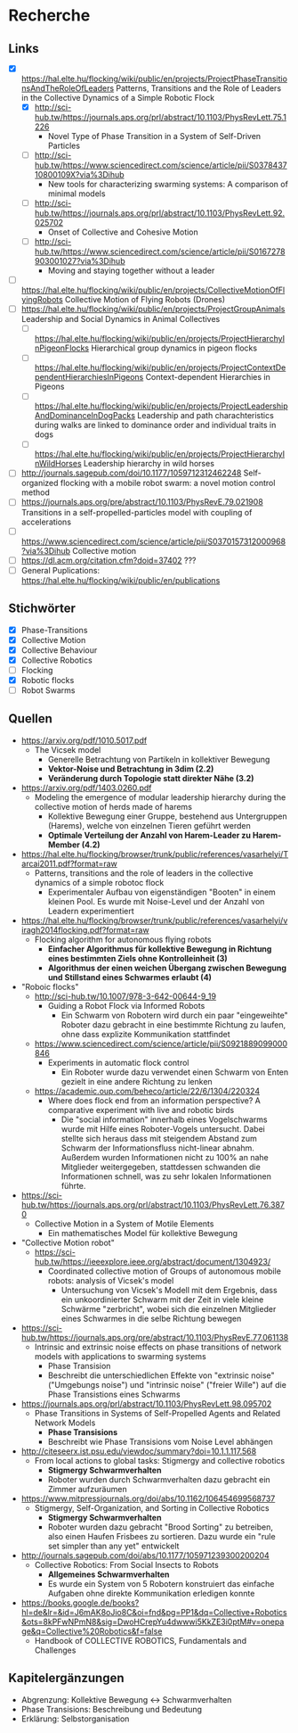 # Recherche

## Links

- [x] https://hal.elte.hu/flocking/wiki/public/en/projects/ProjectPhaseTransitionsAndTheRoleOfLeaders
    Patterns, Transitions and the Role of Leaders in the Collective Dynamics of a Simple Robotic Flock
  - [x] http://sci-hub.tw/https://journals.aps.org/prl/abstract/10.1103/PhysRevLett.75.1226
    - Novel Type of Phase Transition in a System of Self-Driven Particles
  - [ ] http://sci-hub.tw/https://www.sciencedirect.com/science/article/pii/S037843710800109X?via%3Dihub
    - New tools for characterizing swarming systems: A comparison of minimal models
  - [ ] http://sci-hub.tw/https://journals.aps.org/prl/abstract/10.1103/PhysRevLett.92.025702
    - Onset of Collective and Cohesive Motion
  - [ ] http://sci-hub.tw/https://www.sciencedirect.com/science/article/pii/S0167278903001027?via%3Dihub
    - Moving and staying together without a leader
- [ ] https://hal.elte.hu/flocking/wiki/public/en/projects/CollectiveMotionOfFlyingRobots
  Collective Motion of Flying Robots (Drones)
- [ ] https://hal.elte.hu/flocking/wiki/public/en/projects/ProjectGroupAnimals
  Leadership and Social Dynamics in Animal Collectives
  - [ ] https://hal.elte.hu/flocking/wiki/public/en/projects/ProjectHierarchyInPigeonFlocks
      Hierarchical group dynamics in pigeon flocks
  - [ ] https://hal.elte.hu/flocking/wiki/public/en/projects/ProjectContextDependentHierarchiesInPigeons
      Context-dependent Hierarchies in Pigeons
  - [ ] https://hal.elte.hu/flocking/wiki/public/en/projects/ProjectLeadershipAndDominanceInDogPacks
      Leadership and path charachteristics during walks are linked to dominance order and individual traits in dogs
  - [ ] https://hal.elte.hu/flocking/wiki/public/en/projects/ProjectHierarchyInWildHorses
      Leadership hierarchy in wild horses
- [ ] http://journals.sagepub.com/doi/10.1177/1059712312462248
  Self-organized flocking with a mobile robot swarm: a novel motion control method
- [ ] https://journals.aps.org/pre/abstract/10.1103/PhysRevE.79.021908
  Transitions in a self-propelled-particles model with coupling of accelerations
- [ ] https://www.sciencedirect.com/science/article/pii/S0370157312000968?via%3Dihub
  Collective motion
- [ ] https://dl.acm.org/citation.cfm?doid=37402
  ???
- [ ] General Puplications: https://hal.elte.hu/flocking/wiki/public/en/publications

## Stichwörter

- [x] Phase-Transitions
- [x] Collective Motion
- [x] Collective Behaviour
- [x] Collective Robotics
- [ ] Flocking
- [x] Robotic flocks
- [ ] Robot Swarms

## Quellen

- https://arxiv.org/pdf/1010.5017.pdf
  - The Vicsek model
    - Generelle Betrachtung von Partikeln in kollektiver Bewegung
    - **Vektor-Noise und Betrachtung in 3dim (2.2)**
    - **Veränderung durch Topologie statt direkter Nähe (3.2)**
- https://arxiv.org/pdf/1403.0260.pdf
  - Modeling the emergence of modular leadership hierarchy during the collective motion of herds made of harems
    - Kollektive Bewegung einer Gruppe, bestehend aus Untergruppen (Harems), welche von einzelnen Tieren geführt werden
    - **Optimale Verteilung der Anzahl von Harem-Leader zu Harem-Member (4.2)**
- https://hal.elte.hu/flocking/browser/trunk/public/references/vasarhelyi/Tarcai2011.pdf?format=raw
  - Patterns, transitions and the role of leaders in the collective dynamics of a simple robotoc flock
    - Experimentaler Aufbau von eigenständigen "Booten" in einem kleinen Pool. Es wurde mit Noise-Level und der Anzahl von Leadern experimentiert
- https://hal.elte.hu/flocking/browser/trunk/public/references/vasarhelyi/viragh2014flocking.pdf?format=raw
  - Flocking algorithm for autonomous flying robots
    - **Einfacher Algorithmus für kollektive Bewegung in Richtung eines bestimmten Ziels ohne Kontrolleinheit (3)**
    - **Algorithmus der einen weichen Übergang zwischen Bewegung und Stillstand eines Schwarmes erlaubt (4)**
- "Roboic flocks"
  - http://sci-hub.tw/10.1007/978-3-642-00644-9_19
    - Guiding a Robot Flock via Informed Robots
        - Ein Schwarm von Robotern wird durch ein paar "eingeweihte" Roboter dazu gebracht in eine bestimmte Richtung zu laufen, ohne dass explizite Kommunikation stattfindet
  - https://www.sciencedirect.com/science/article/pii/S0921889099000846
    - Experiments in automatic flock control
        - Ein Roboter wurde dazu verwendet einen Schwarm von Enten gezielt in eine andere Richtung zu lenken
  - https://academic.oup.com/beheco/article/22/6/1304/220324
    - Where does  flock end from an information perspective? A comparative experiment with live and robotic birds
        - Die "social information" innerhalb eines Vogelschwarms wurde mit Hilfe eines Roboter-Vogels untersucht. Dabei stellte sich heraus dass mit steigendem Abstand zum Schwarm der Informationsfluss nicht-linear abnahm. Außerdem wurden Informationen nicht zu 100% an nahe Mitglieder weitergegeben, stattdessen schwanden die Informationen schnell, was zu sehr lokalen Informationen führte. 
- https://sci-hub.tw/https://journals.aps.org/prl/abstract/10.1103/PhysRevLett.76.3870
    - Collective Motion in a System of Motile Elements
        - Ein mathematisches Model für kollektive Bewegung
- "Collective Motion robot"
  - https://sci-hub.tw/https://ieeexplore.ieee.org/abstract/document/1304923/
    - Coordinated collective motion of Groups of autonomous mobile robots: analysis of Vicsek's model
        - Untersuchung von Vicsek's Modell mit dem Ergebnis, dass ein unkoordinierter Schwarm mit der Zeit in viele kleine Schwärme "zerbricht", wobei sich die einzelnen Mitglieder eines Schwarmes in die selbe Richtung bewegen
- https://sci-hub.tw/https://journals.aps.org/pre/abstract/10.1103/PhysRevE.77.061138
  - Intrinsic and extrinsic noise effects on phase transitions of network models with applications to swarming systems
    - Phase Transision
    - Beschreibt die unterschiedlichen Effekte von "extrinsic noise" ("Umgebungs noise") und "intrinsic noise" ("freier Wille") auf die Phase Transistions eines Schwarms
- https://journals.aps.org/prl/abstract/10.1103/PhysRevLett.98.095702
  - Phase Transitions in Systems of Self-Propelled Agents and Related Network Models
    - **Phase Transisions**
    - Beschreibt wie Phase Transisions vom Noise Level abhängen
- http://citeseerx.ist.psu.edu/viewdoc/summary?doi=10.1.1.117.568
  - From local actions to global tasks: Stigmergy and collective robotics
    - **Stigmergy Schwarmverhalten**
    - Roboter wurden durch Schwarmverhalten dazu gebracht ein Zimmer aufzuräumen
- https://www.mitpressjournals.org/doi/abs/10.1162/106454699568737
  - Stigmergy, Self-Organization, and Sorting in Collective Robotics
    - **Stigmergy Schwarmverhalten**
    - Roboter wurden dazu gebracht "Brood Sorting" zu betreiben, also einen Haufen Frisbees zu sortieren. Dazu wurde ein "rule set simpler than any yet" entwickelt
- http://journals.sagepub.com/doi/abs/10.1177/105971239300200204
  - Collective Robotics: From Social Insects to Robots
    - **Allgemeines Schwarmverhalten**
    - Es wurde ein System von 5 Robotern konstruiert das einfache Aufgaben ohne direkte Kommunikation erledigen konnte
- https://books.google.de/books?hl=de&lr=&id=J6mAK8oJio8C&oi=fnd&pg=PP1&dq=Collective+Robotics&ots=8kPFwNPmN8&sig=DwoHCrepYu4dwwwi5KkZE3i0ptM#v=onepage&q=Collective%20Robotics&f=false
  - Handbook of COLLECTIVE ROBOTICS, Fundamentals and Challenges

## Kapitelergänzungen
- Abgrenzung: Kollektive Bewegung <-> Schwarmverhalten
- Phase Transisions: Beschreibung und Bedeutung
- Erklärung: Selbstorganisation

